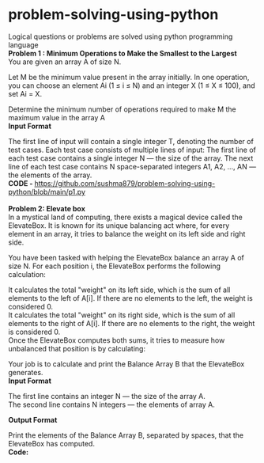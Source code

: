 # problem-solving-using-python
Logical questions or problems are solved using python programming language<br>
<b>Problem 1 : Minimum Operations to Make the Smallest to the Largest </b> <br>
You are given an array A of size N.<br>

Let M be the minimum value present in the array initially. In one operation, you can choose an element Ai (1 ≤ i ≤ N) and an integer X (1 ≤ X ≤ 100), and set Ai = X. <br>

Determine the minimum number of operations required to make M the maximum value in the array A <br>
<b>Input Format </b> <br>

The first line of input will contain a single integer T, denoting the number of test cases. Each test case consists of multiple lines of input: The first line of each test case contains a single integer N — the size of the array. The next line of each test case contains N space-separated integers A1, A2, ..., AN — the elements of the array. <br>
<b>CODE - </b> https://github.com/sushma879/problem-solving-using-python/blob/main/p1.py<br> <br>
<b>Problem 2: Elevate box</b> <br>
In a mystical land of computing, there exists a magical device called the ElevateBox. It is known for its unique balancing act where, for every element in an array, it tries to balance the weight on its left side and right side. <br>

You have been tasked with helping the ElevateBox balance an array A of size N. For each position i, the ElevateBox performs the following calculation: <br>

It calculates the total "weight" on its left side, which is the sum of all elements to the left of A[i]. If there are no elements to the left, the weight is considered 0. <br>
It calculates the total "weight" on its right side, which is the sum of all elements to the right of A[i]. If there are no elements to the right, the weight is considered 0. <br>
Once the ElevateBox computes both sums, it tries to measure how unbalanced that position is by calculating: <br>

Your job is to calculate and print the Balance Array B that the ElevateBox generates. <br>
<b>Input Format</b> <br>

The first line contains an integer N — the size of the array A. <br>
The second line contains N integers — the elements of array A. <br>

<b>Output Format</b> <br>

Print the elements of the Balance Array B, separated by spaces, that the ElevateBox has computed. <br>
<b>Code:</b> <br>

